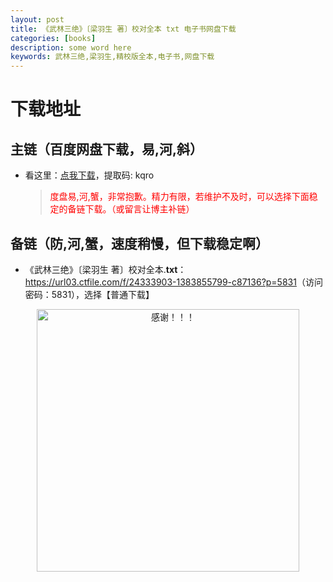 ```yaml
---
layout: post
title: 《武林三绝》〔梁羽生 著〕校对全本 txt 电子书网盘下载
categories: [books]
description: some word here
keywords: 武林三绝,梁羽生,精校版全本,电子书,网盘下载
---
```


# 下载地址

## 主链（百度网盘下载，易,河,斜）

- 看这里：[点我下载](https://pan.baidu.com/s/1iMXUbSbtZQZjDcqDmnWUyw?pwd=kqro)，提取码: kqro

  > <p style="color:red" >度盘易,河,蟹，非常抱歉。精力有限，若维护不及时，可以选择下面稳定的备链下载。（或留言让博主补链）</p>

## 备链（防,河,蟹，速度稍慢，但下载稳定啊）

- 《武林三绝》〔梁羽生 著〕校对全本.**txt**：<https://url03.ctfile.com/f/24333903-1383855799-c87136?p=5831>（访问密码：5831），选择【普通下载】

<div align="center"><img src="https://pic.imgdb.cn/item/6707df6bd29ded1a8ce37031.gif" alt="感谢！！！" width="420px" height="auto"/></div>
